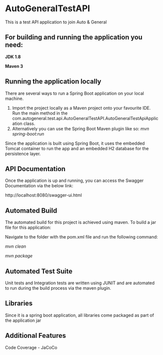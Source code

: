 # AutoGeneralTestAPI
This is a test API application to join Auto & General

## For building and running the application you need:

**JDK 1.8**

**Maven 3**

## Running the application locally

There are several ways to run a Spring Boot application on your local machine. 

1. Import the project locally as a Maven project onto your favourite IDE. Run the main method in the com.autogeneral.test.api.AutoGeneralTestAPI.AutoGeneralTestApiApplication class.
2. Alternatively you can use the Spring Boot Maven plugin like so:
	*mvn spring-boot:run*

Since the application is built using Spring Boot, it uses the embedded Tomcat container to run the app and an embedded H2 database for the persistence layer.

## API Documentation

Once the application is up and running, you can access the Swagger Documentation via the below link:

http://localhost:8080/swagger-ui.html

## Automated Build

The automated build for this project is achieved using maven. To build a jar file for this application:

Navigate to the folder with the pom.xml file and run the following command:

*mvn clean*

*mvn package*

## Automated Test Suite

Unit tests and Integration tests are written using JUNIT and are automated to run during the build process via the maven plugin.

## Libraries

Since it is a spring boot application, all libraries come packaged as part of the application jar

## Additional Features

Code Coverage - JaCoCo
